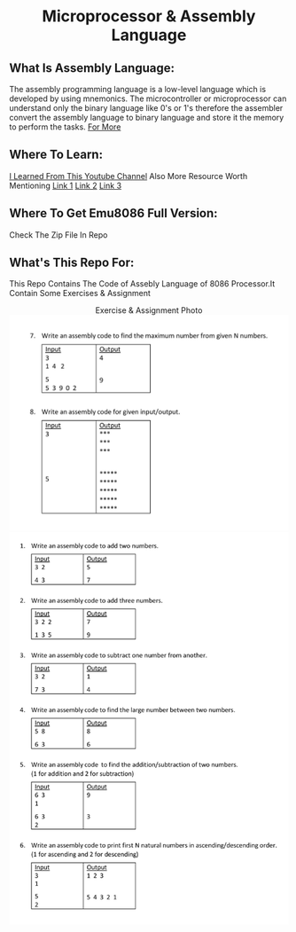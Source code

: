 <h1 align="center" >Microprocessor & Assembly Language </h1>

## **What Is Assembly Language**:
The assembly programming language is a low-level language which is developed by using mnemonics. The microcontroller or microprocessor can understand only the binary language like 0's or 1's therefore the assembler convert the assembly language to binary language and store it the memory to perform the tasks.
[For More](https://jbwyatt.com/253/emu/asm_tutorial_01.html)

## **Where To Learn**:
[I Learned From This Youtube Channel](https://www.youtube.com/watch?v=OdlQByyiTR4&list=PLKiZXxQe7OiD8UrEPx5GDhzOwEaNujSeL)
Also More Resource Worth Mentioning
[Link 1](https://www.tutorialspoint.com/assembly_programming/index.htm)
[Link 2](https://faculty.kfupm.edu.sa/COE/shazli/coe205/Help/asm_tutorial_01.html)
[Link 3](https://riptutorial.com/assembly)

## **Where To Get Emu8086 Full Version**:
Check The Zip File In Repo

## **What's This Repo For**:
This Repo Contains The Code of Assebly Language of 8086 Processor.It Contain Some Exercises & Assignment
<p align="center"> Exercise & Assignment Photo
    <img src="img/1.jpg">
    <img src="img/2.jpg">
</p>

